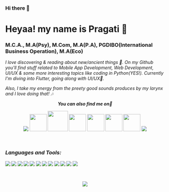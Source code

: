 ### Hi there 👋

# Heyaa! my name is Pragati  🌼
### M.C.A., M.A(Psy), M.Com, M.A(P.A), PGDIBO(International Business Operation), M.A(Eco)

<i>I love discovering & reading about new/ancient things 🐣. On my Github you'll find stuff related to Mobile App Development, Web Development, UI/UX & some more interesting topics like coding in Python(YES!). Currently I'm diving into Flutter, going along with UI/UX🖤.</i>

<i> Also, I take my energy from the preety good sounds produces by my larynx and I love doing that! 🎶
  
  
  
<p align="center"><b><i>You can also find me on👀</p>

<p align="center"><a href="https://www.linkedin.com/in/erpragatisingh/"> <img src="https://img.icons8.com/ios/50/f1663a/linkedin.png"/></a>
<a href="https://dev.to/erpragatisingh"><img src="https://lh3.googleusercontent.com/mmiuKzIq5YPFyjrfFsiNqeGuJY-Rp6wVvE8kus6vuunOnqInN16GTCCUX1937vEbKw" width = 54/></a>
<a href="https://www.credly.com/earner/earned"><img src="https://pbs.twimg.com/profile_images/1324766281963360259/reW_iMvm_400x400.jpg" width = 64/></a>
<a href="https://skillsoft.digitalbadges.skillsoft.com/profile/pragatisingh533/wallet"><img src="https://encrypted-tbn0.gstatic.com/images?q=tbn:ANd9GcSk-2Xt2U0SxS9LaYRUX-DnzZa5OIgfRA2cAQ&usqp=CAU" width = 54/></a>
<a href="https://twitter.com/erpragatisingh"><img src="https://img.icons8.com/ios-filled/50/f1663a/twitter.png" width = 54/></a>
<a href="https://stackoverflow.com/users/2638235/prags?tab=profile"><img src="https://img.icons8.com/ios/50/f1663a/stackoverflow.png" width = 54/></a>
<a href="https://medium.com/@erpragatisingh"><img src="https://img.icons8.com/ios-filled/50/f1663a/medium-monogram--v1.png" width = 54/></a>
<a href="https://trailblazer.me/id/singhpragati"><img src="https://img.icons8.com/ios/50/f1663a/salesforce.png"/></a>
 
  
  
  </p>
  
  
  
  <br>
  
### Languages and Tools:
 
<p align="left">

<img src="https://img.icons8.com/ios/50/f1663a/java-coffee-cup-logo--v1.png"/>
<img src="https://img.icons8.com/ios-filled/50/f1663a/android-os.png"/>
  <img src="https://img.icons8.com/ios-filled/50/f1663a/kotlin.png"/>
<img src="https://img.icons8.com/ios/50/f1663a/ios-logo.png"/>
<img src="https://img.icons8.com/color/50/f1663a/nodejs.png"/>
<img src="https://img.icons8.com/ios/50/f1663a/flutter.png"/>
<img src="https://img.icons8.com/ios/50/f1663a/git.png"/>
<img src="https://img.icons8.com/ios/50/f1663a/python--v1.png"/>
<img src="https://img.icons8.com/ios/50/f1663a/mac-logo.png"/>
<img src="https://img.icons8.com/ios/50/f1663a/php-logo.png"/>
<img src="https://img.icons8.com/ios/50/f1663a/mysql-logo.png"/>
<img src="https://img.icons8.com/ios/50/f1663a/windows-logo.png"/>
</p>

<br />

<p align="center"><img src="https://github-readme-stats.vercel.app/api?username=erpragatisingh&show_icons=true&title_color=FAF0CA&icon_color=FAF0CA&text_color=fff&bg_color=080926">


<!--
**erpragatisingh/erpragatisingh** is a ✨ _special_ ✨ repository because its `README.md` (this file) appears on your GitHub profile.

https://github.com/A-Chathumini/A-Chathumini/edit/main/README.md

Here are some ideas to get you started:

 - 🔭 I’m currently working on ...
- 🌱 I’m currently learning ...
- 👯 I’m looking to collaborate on ...
- 🤔 I’m looking for help with ...
- 💬 Ask me about ...
- 📫 How to reach me: ...
- 😄 Pronouns: ...
- ⚡ Fun fact: ...
-->
 
